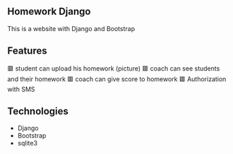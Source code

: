 ##  Homework Django
This is a website with Django and Bootstrap 

## Features
🟥 student can upload his homework (picture)
🟥 coach can see students and their homework
🟥 coach can give score to homework
🟥 Authorization with SMS 

## Technologies
- Django
- Bootstrap
- sqlite3
